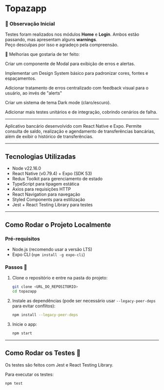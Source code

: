 # Topazapp

### 📝 Observação Inicial

Testes foram realizados nos módulos **Home** e **Login**. Ambos estão passando, mas apresentam alguns **warnings**.  
Peço desculpas por isso e agradeço pela compreensão.

🔧 Melhorias que gostaria de ter feito:

Criar um componente de Modal para exibição de erros e alertas.

Implementar um Design System básico para padronizar cores, fontes e espaçamentos.

Adicionar tratamento de erros centralizado com feedback visual para o usuário, ao invés de "alerts"

Criar um sistema de tema Dark mode (claro/escuro).

Adicionar mais testes unitários e de integração, cobrindo cenários de falha.

---

Aplicativo bancário desenvolvido com React Native e Expo. Permite consulta de saldo, realização e agendamento de transferências bancárias, além de exibir o histórico de transferências.

---

## Tecnologias Utilizadas

- Node v22.16.0
- React Native (v0.79.4) + Expo (SDK 53)
- Redux Toolkit para gerenciamento de estado
- TypeScript para tipagem estática
- Axios para requisições HTTP
- React Navigation para navegação
- Styled Components para estilização
- Jest + React Testing Library para testes

---



## Como Rodar o Projeto Localmente

### Pré-requisitos

- Node.js (recomendo usar a versão LTS)
- Expo CLI (`npm install -g expo-cli`)

### Passos 🚧

1. Clone o repositório e entre na pasta do projeto:

   ```bash
   git clone <URL_DO_REPOSITORIO>
   cd topazapp
   ```

2. Instale as dependências (pode ser necessário usar `--legacy-peer-deps` para evitar conflitos):

   ```bash
   npm install --legacy-peer-deps
   ```

3. Inicie o app:
   ```bash
   npm start
   ```

---

## Como Rodar os Testes 🧪

Os testes são feitos com Jest e React Testing Library.

Para executar os testes:

```bash
npm test
```




